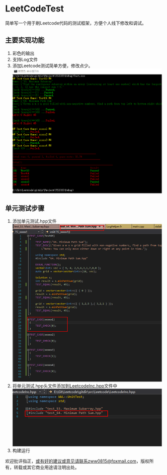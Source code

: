 # LeetCodeTest

简单写一个用于刷Leetcode代码的测试框架，方便个人线下修改和调试。

## 主要实现功能
1. 彩色的输出
2. 支持Log文件
3. 添加Leetcode测试简单方便，修改点少。
![](Doc/dp01.png)

## 单元测试步骤
1. 添加单元测试.hpp文件
![](Doc/dp02.png)
2. 将单元测试.hpp头文件添加到[LeetcodeInc.hpp](src/Leetcode/LeetcodeInc.hpp)文件中
![](Doc/dp03.png)
3. 构建运行

欢迎批评指正，或有好的建议或意见请联系zww0815@foxmail.com，版权所有，转载或其它商业用途请注明出处。

